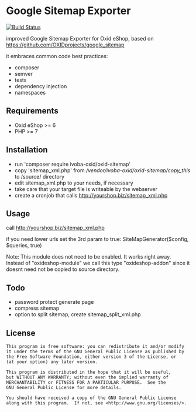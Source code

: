 # Google Sitemap Exporter

[![Build Status][ico-travis]][link-travis]

improved Google Sitemap Exporter for Oxid eShop, based on https://github.com/OXIDprojects/google_sitemap

it embraces common code best practices:
- composer
- semver
- tests
- dependency injection
- namespaces

## Requirements
- Oxid eShop >= 6
- PHP >= 7

## Installation

- run 'composer require ivoba-oxid/oxid-sitemap'
- copy 'sitemap_xml.php' from */vendor/ivoba-oxid/oxid-sitemap/copy_this* to /source/ directory
- edit sitemap_xml.php to your needs, if necessary
- take care that your target file is writeable by the webserver
- create a cronjob that calls http://yourshop.biz/sitemap_xml.php

## Usage

call http://yourshop.biz/sitemap_xml.php

if you need lower urls set the 3rd param to true: SiteMapGenerator($config, $queries, true)

Note: This module does not need to be enabled. It works right away.  
Instead of "oxideshop-module" we call this type "oxideshop-addon" since it doesnt need not be copied to source directory.

## Todo
- password protect generate page
- compress sitemap
- option to split sitemap, create sitemap_split_xml.php

## License

    This program is free software: you can redistribute it and/or modify
    it under the terms of the GNU General Public License as published by
    the Free Software Foundation, either version 3 of the License, or
    (at your option) any later version.

    This program is distributed in the hope that it will be useful,
    but WITHOUT ANY WARRANTY; without even the implied warranty of
    MERCHANTABILITY or FITNESS FOR A PARTICULAR PURPOSE.  See the
    GNU General Public License for more details.

    You should have received a copy of the GNU General Public License
    along with this program.  If not, see <http://www.gnu.org/licenses/>.

[link-travis]: https://travis-ci.org/ivoba-oxid/oxid-sitemap
[ico-travis]: https://img.shields.io/travis/ivoba-oxid/oxid-sitemap/master.svg?style=flat-square
